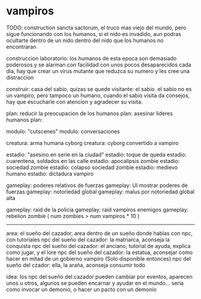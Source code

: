# vampiros

TODO: 
construction sancta sactorum, el truco mas viejo del mundo, pero sigue funcionando con los humanos, si el nido es invadido, aun podras ocultarte dentro de un nido dentro del nido que los humanos no encontraran

construccion laboratorio: los humanos de esta epoca son demasiado poderosos y se alarman con facilidad con unos pocos desaparecidos cada dia, hay que crear un virus mutante que reduzca su numero y les cree una distraccion 


construir: casa del sabio, quizas se quede
visitante: el sabio.  el sabio no es un vampiro, pero tampoco un humano, cuando el sabio visita da consejos, hay que escucharle con atencion y agradecer su visita.

plan: reducir la preocupacion de los humanos
plan: asesinar lideres humanos
plan: 

modulo: "cutscenes"
modulo: conversaciones

creatura: arma humana cyborg
creatura: cyborg convertido a vampiro

estadio: "asesino en serie en la ciudad"
estadio: toque de queda
estadio: cuarentena, soldados en las calle
estadio: apocalipsis zombie
estadio: sociedad zombie
estadio: colapso sociedad zombie
estadio: medievo humano
estadio: dictadura vampiro 

gameplay: poderes relativos de fuerzas
gameplay: UI mostrar poderes de fuerzas
gameplay: notoriedad global 
gameplay: malus por notoriedad global alta 

gameplay: raid de la policia
gameplay: raid vampiros enemigos
gameplay: rebelion zombie  ( num zombies > num vampiros * 10 )

---------

area: el sueño del cazador, area dentro de un sueño donde hablas con npc, con tutoriales
npc del sueño del cazador: la matriarca, aconseja la conquista
npc del sueño del cazador: el anciano, tutorial de ayuda, explica como jugar, y el lore 
npc del sueño del cazador: la estatua, aconsejar como hacer en mitad de un gobierno vampiro (Solo disponible entonces)
npc del sueño del czador: ella, la araña, aconseja consumir todo

idea: los npc del sueño del cazador pueden cambiar por eventos, aparecen unos u otros, algunos se pueden encarnar y ayudar en el mundo... seria como invocar un demonio, o hacer un pacto con un demonio